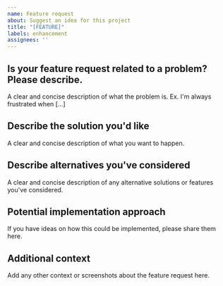 ```yaml
---
name: Feature request
about: Suggest an idea for this project
title: "[FEATURE]"
labels: enhancement
assignees: ''
---
```


## Is your feature request related to a problem? Please describe.
A clear and concise description of what the problem is. Ex. I'm always frustrated when [...]

## Describe the solution you'd like
A clear and concise description of what you want to happen.

## Describe alternatives you've considered
A clear and concise description of any alternative solutions or features you've considered.

## Potential implementation approach
If you have ideas on how this could be implemented, please share them here.

## Additional context
Add any other context or screenshots about the feature request here. 